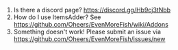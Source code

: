1. Is there a discord page? https://discord.gg/Hb9cj3tNbb
2. How do I use ItemsAdder? See https://github.com/Oheers/EvenMoreFish/wiki/Addons
3. Something doesn't work! Please submit an issue via https://github.com/Oheers/EvenMoreFish/issues/new